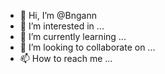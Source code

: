 - 👋 Hi, I’m @Bngann
- 👀 I’m interested in ...
- 🌱 I’m currently learning ...
- 💞️ I’m looking to collaborate on ...
- 📫 How to reach me ...

<!---
Bngann/Bngann is a ✨ special ✨ repository because its `README.md` (this file) appears on your GitHub profile.
You can click the Preview link to take a look at your changes.
--->
